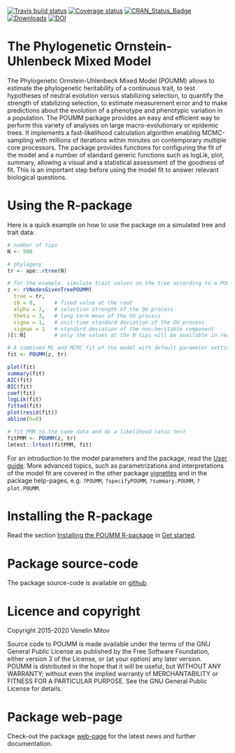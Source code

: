 
<!-- README.md is generated from README.Rmd. Please edit that file -->

[![Travis build
status](https://travis-ci.com/venelin/POUMM.svg?branch=master)](https://travis-ci.com/venelin/POUMM)
[![Coverage
status](https://codecov.io/gh/venelin/POUMM/branch/master/graph/badge.svg)](https://codecov.io/github/venelin/POUMM?branch=master)
[![CRAN\_Status\_Badge](http://www.r-pkg.org/badges/version/POUMM?color=blue)](https://cran.r-project.org/package=POUMM)
[![Downloads](http://cranlogs.r-pkg.org/badges/POUMM?color=blue)](https://cran.r-project.org/package=POUMM)
[![DOI](https://zenodo.org/badge/115860927.svg)](https://zenodo.org/badge/latestdoi/115860927)

# The Phylogenetic Ornstein-Uhlenbeck Mixed Model

The Phylogenetic Ornstein-Uhlenbeck Mixed Model (POUMM) allows to
estimate the phylogenetic heritability of a continuous trait, to test
hypotheses of neutral evolution versus stabilizing selection, to
quantify the strength of stabilizing selection, to estimate measurement
error and to make predictions about the evolution of a phenotype and
phenotypic variation in a population. The POUMM package provides an easy
and efficient way to perform this variety of analyses on large
macro-evolutionary or epidemic trees. It implements a fast-likelihood
calculation algorithm enabling MCMC-sampling with millions of iterations
within minutes on contemporary multiple core processors. The package
provides functions for configuring the fit of the model and a number of
standard generic functions such as logLik, plot, summary, allowing a
visual and a statistical assessment of the goodness of fit. This is an
important step before using the model fit to answer relevant biological
questions.

# Using the R-package

Here is a quick example on how to use the package on a simulated tree
and trait data:

``` r
# number of tips
N <- 500 

# phylogeny
tr <- ape::rtree(N)

# for the example, simulate trait values on the tree according to a POUMM model.
z <- rVNodesGivenTreePOUMM(
  tree = tr,   
  z0 = 0,      # fixed value at the root
  alpha = 2,   # selection strength of the OU process
  theta = 3,   # long term mean of the OU process
  sigma = 1,   # unit-time standard deviation of the OU process
  sigmae = 1   # standard deviation of the non-heritable component
)[1:N]         # only the values at the N tips will be available in reality

# A combined ML and MCMC fit of the model with default parameter settings.
fit <- POUMM(z, tr)

plot(fit)
summary(fit)
AIC(fit)
BIC(fit)
coef(fit)
logLik(fit)
fitted(fit)
plot(resid(fit))
abline(h=0)

# fit PMM to the same data and do a likelihood ratio test
fitPMM <- POUMM(z, tr)
lmtest::lrtest(fitPMM, fit)
```

For an introduction to the model parameters and the package, read the
[User guide](https://venelin.github.io/POUMM/articles/UserGuide.html).
More advanced topics, such as parametrizations and interpretations of
the model fit are covered in the other package
[vignettes](https://venelin.github.io/POUMM/articles/index.html) and in
the package help-pages, e.g. `?POUMM`, `?specifyPOUMM`,
`?summary.POUMM`, `?plot.POUMM`.

# Installing the R-package

Read the section [Installing the POUMM
R-package](https://venelin.github.io/POUMM/articles/UserGuide.html#Installing)
in [Get
started](https://venelin.github.io/POUMM/articles/UserGuide.html).

# Package source-code

The package source-code is available on
[github](https://github.com/venelin/POUMM).

# Licence and copyright

Copyright 2015-2020 Venelin Mitov

Source code to POUMM is made available under the terms of the GNU
General Public License as published by the Free Software Foundation,
either version 3 of the License, or (at your option) any later version.
POUMM is distributed in the hope that it will be useful, but WITHOUT ANY
WARRANTY; without even the implied warranty of MERCHANTABILITY or
FITNESS FOR A PARTICULAR PURPOSE. See the GNU General Public License for
details.

# Package web-page

Check-out the package
[web-page](https://venelin.github.io/POUMM/index.html) for the latest
news and further documentation.
